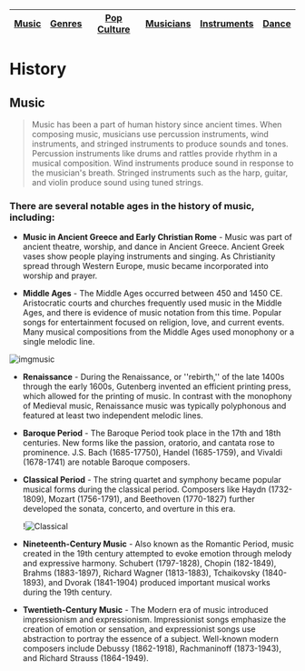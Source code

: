| [Music](music.md) | [Genres](genres.md) | [Pop Culture](popculture.md) |  [Musicians](musicians.md) | [Instruments](instruments.md) | [Dance](dance.md) |
| --- | --- | --- | --- | --- | --- |
# History

## **Music**  
> Music has been a part of human history since ancient times. When composing music, musicians use percussion instruments, wind instruments, and stringed instruments to produce sounds and tones. Percussion instruments like drums and rattles provide rhythm in a musical composition. Wind instruments produce sound in response to the musician's breath. Stringed instruments such as the harp, guitar, and violin produce sound using tuned strings.

### There are several notable ages in the history of music, including:
- **Music in Ancient Greece and Early Christian Rome** - Music was part of ancient theatre, worship, and dance in Ancient Greece. Ancient Greek vases show people playing instruments and singing. As Christianity spread through Western Europe, music became incorporated into worship and prayer.

- **Middle Ages** - The Middle Ages occurred between 450 and 1450 CE. Aristocratic courts and churches frequently used music in the Middle Ages, and there is evidence of music notation from this time. Popular songs for entertainment focused on religion, love, and current events. Many musical compositions from the Middle Ages used monophony or a single melodic line.

![imgmusic](https://github.com/user-attachments/assets/11e6e22b-c910-4a4f-84b7-43f68058a766)

- **Renaissance** - During the Renaissance, or ''rebirth,'' of the late 1400s through the early 1600s, Gutenberg invented an efficient printing press, which allowed for the printing of music. In contrast with the monophony of Medieval music, Renaissance music was typically polyphonous and featured at least two 
independent melodic lines.

- **Baroque Period** - The Baroque Period took place in the 17th and 18th centuries. New forms like the passion, oratorio, and cantata rose to prominence. J.S. Bach (1685-17750), Handel (1685-1759), and Vivaldi (1678-1741) are notable Baroque composers.

- **Classical Period** - The string quartet and symphony became popular musical forms during the classical period. Composers like Haydn (1732-1809), Mozart (1756-1791), and Beethoven (1770-1827) further developed the sonata, concerto, and overture in this era.

   !![Classical](https://github.com/user-attachments/assets/a8a4693b-522a-498b-8cc9-4f0ad3c8539d)

- **Nineteenth-Century Music** - Also known as the Romantic Period, music created in the 19th century attempted to evoke emotion through melody and expressive harmony. Schubert (1797-1828), Chopin (182-1849), Brahms (1883-1897), Richard Wagner (1813-1883), Tchaikovsky (1840-1893), and Dvorak (1841-1904) produced important musical works during the 19th century.

- **Twentieth-Century Music** - The Modern era of music introduced impressionism and expressionism. Impressionist songs emphasize the creation of emotion or sensation, and expressionist songs use abstraction to portray the essence of a subject. Well-known modern composers include Debussy (1862-1918), Rachmaninoff (1873-1943), and Richard Strauss (1864-1949).
   
